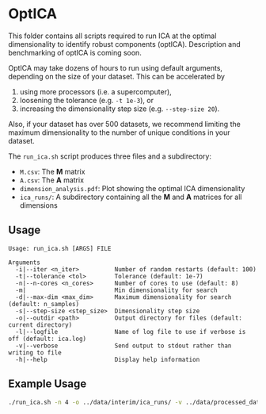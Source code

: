 # OptICA
This folder contains all scripts required to run ICA at the optimal dimensionality to identify robust components (optICA). Description and benchmarking of optICA is coming soon.

OptICA may take dozens of hours to run using default arguments, depending on the size of your dataset. This can be accelerated by
1. using more processors (i.e. a supercomputer),
1. loosening the tolerance (e.g. `-t 1e-3`), or
1. increasing the dimensionality step size (e.g. `--step-size 20`).

Also, if your dataset has over 500 datasets, we recommend limiting the maximum dimensionality to the number of unique conditions in your dataset.

The `run_ica.sh` script produces three files and a subdirectory:
- `M.csv`: The **M** matrix
- `A.csv`: The **A** matrix
- `dimension_analysis.pdf`: Plot showing the optimal ICA dimensionality
- `ica_runs/`: A subdirectory containing all the **M** and **A** matrices for all dimensions

## Usage
```
Usage: run_ica.sh [ARGS] FILE

Arguments
  -i|--iter <n_iter>	      Number of random restarts (default: 100)
  -t|--tolerance <tol>        Tolerance (default: 1e-7)
  -n|--n-cores <n_cores>      Number of cores to use (default: 8)
  -m|						  Min dimensionality for search
  -d|--max-dim <max_dim>      Maximum dimensionality for search (default: n_samples)
  -s|--step-size <step_size>  Dimensionality step size
  -o|--outdir <path>          Output directory for files (default: current directory)
  -l|--logfile                Name of log file to use if verbose is off (default: ica.log)
  -v|--verbose                Send output to stdout rather than writing to file
  -h|--help                   Display help information
```
## Example Usage
```bash
./run_ica.sh -n 4 -o ../data/interim/ica_runs/ -v ../data/processed_data/logexpset_qc_norm.csv
```
